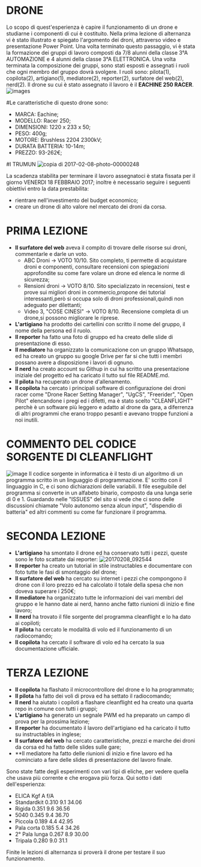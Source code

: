 # **DRONE**
Lo scopo di quest'esperienza è capire il funzionamento di un drone e  studiarne i componenti di cui è costituito. 
Nella prima lezione di alternanza vi è stato illustrato e spiegato l'argomento dei droni, attraverso video e presentazione Power Point. Una volta terminato questo passaggio, vi è stata la formazione dei gruppi di lavoro composti da 7/8 alunni della classe 
3°A AUTOMAZIONE e 4 alunni della classe 3°A ELETTRONICA. Una volta terminata la composizione dei gruppi, sono stati esposti e assegnati i ruoli che ogni membro del gruppo dovrà svolgere. I ruoli sono: pilota(1), copilota(2), artigiano(1), mediatore(2), reporter(2), surfatore del web(2), nerd(2). Il drone su cui è stato assegnato il lavoro è il **EACHINE 250 RACER**.
![images](https://cloud.githubusercontent.com/assets/25583168/22731767/0fc5b062-edec-11e6-943b-b78b5dae44e2.jpg)

#Le caratteristiche di questo drone sono:

- MARCA: Eachine;
- MODELLO: Racer 250;
- DIMENSIONI: 1220 x 233 x 50;
- PESO:  400g;
- MOTORE: Brushless 2204 2300kV;
- DURATA BATTERIA: 10-14m;
- PREZZO: 93-262€;                                         

#I    TRUMUN                                                                                                                         ![copia di 2017-02-08-photo-00000248](https://cloud.githubusercontent.com/assets/25583168/22821436/57f63d76-ef7b-11e6-9fb5-ac0fe0f48a26.jpg)
    

La scadenza stabilita per terminare il lavoro assegnatoci è stata fissata per il  giorno VENERDI 18 FEBBRAIO 2017; inoltre è necessario seguire i seguenti obiettivi entro la data prestabilita:
- rientrare nell'investimento del budget economico;
- creare un drone di alto valore nel mercato dei droni da corsa.

# **PRIMA LEZIONE**
- **Il surfatore del web** aveva il compito di trovare delle risorse sui droni, commentarle e darle un voto.
    - ABC Droni -> VOTO 10/10. Sito completo, ti permette di acquistare droni e componenti, consultare recensioni con spiegazioni                                      approfondite su come fare volare un drone ed elenca le norme di sicurezza;
    - Rensioni droni -> VOTO 8/10. Sito specializzato in recensioni, test e prove sui migliori droni in commercio,propone dei tutorial                                      interessanti,però si occupa solo di droni professionali,quindi non adeguato per dilettanti; 
    - Video 3, "COSE CINESI" -> VOTO 8/10. Recensione completa di un drone,si possono migliorare le riprese.
- **L'artigiano** ha prodotto dei cartellini con scritto il nome del gruppo, il nome della persona ed il ruolo.
- **Il reporter** ha fatto una foto di gruppo ed ha creato delle slide di presentazione di esso. 
- **Il mediatore** ha organizzato la comunicazione con un gruppo Whatsapp, ed ha creato un gruppo su google Drive per far si che tutti i   membri possano avere a disposizione i lavori di ognuno.
- **Il nerd** ha creato account su Githup in cui ha scritto una presentazione iniziale del progetto ed ha caricato il tutto sul file       README.md.
- **Il pilota** ha recuperato un drone d'allenamento.
- **Il copilota** ha cercato i principali software di configurazione dei droni racer come "Drone Racer Setting Manager", "UgCS",           "Freerider", "Open Pilot" elencandone i pregi ed i difetti, ma è stato scelto "CLEANFLIGHT" perchè è un software più leggero e adatto   al drone da gara, a diferrenza di altri programmi che erano troppo pesanti e avevano troppe funzioni a noi inutili.

# **COMMENTO DEL CODICE SORGENTE DI CLEANFLIGHT**
![image](https://cloud.githubusercontent.com/assets/25583168/22732747/acb553c0-edef-11e6-988a-0221db9574cc.png)
Il codice sorgente in informatica è il testo di un algoritmo di un programma scritto in un linguaggio di programmazione. E' scritto con il linguaggio in C, e ci sono dichiarazioni delle variabili. Il file eseguibile del programma si converte in un alfabeto binario, composto da una lunga serie di 0 e 1. Guardando nelle "ISSUES" del sito si vede che ci sono delle discussioni chiamate "Volo autonomo senza alcun input", "dispendio di batteria" ed altri commenti su come far funzionare il programma.

# **SECONDA LEZIONE**
- **L'artigiano** ha smontato il drone ed ha conservato tutti i pezzi, queste sono le foto scattate dai reporter:
![20170208_092544](https://cloud.githubusercontent.com/assets/25583168/22821758/cf4fa938-ef7c-11e6-8fed-1604badf7ab5.jpg)
- **Il reporter** ha creato un tutorial in stile instructables e documentare con foto tutte le fasi di smontaggio del drone;
- **Il surfatore del web** ha cercato su internet i pezzi che compongono il drone con il loro prezzo ed ha calcolato il totale della spesa che non doveva superare i 250€;
- **Il mediatore** ha organizzato tutte le informazioni dei vari membri del gruppo e le hanno date ai nerd, hanno anche fatto riunioni di inizio e fine lavoro;
- **Il nerd** ha trovato il file sorgente del programma cleanflight e lo ha dato ai copiloti;
- **Il pilota** ha cercato le modalità di volo ed il funzionamento di un radiocomando;
- **Il copilota** ha cercato il software di volo ed ha cercato la sua documentazione ufficiale.

# **TERZA LEZIONE**
- **Il copilota** ha flashato il microcontrollore del drone e lo ha programmato;
- **Il pilota** ha fatto dei voli di prova ed ha settato il radiocomando;
- **Il nerd** ha aiutato i copiloti a flashare cleanflight ed ha creato una quarta repo in comune con tutti i gruppi;
- **L'artigiano** ha generato un segnale PWM ed ha preparato un campo di prova per la prossima lezione;
- **Il reporter** ha documentato il lavoro dell'artigiano ed ha caricato il tutto su instructables in inglese;
- **Il surfatore del web** ha cercato caratteristiche, prezzi e marche dei droni da corsa ed ha fatto delle slides sulle gare;
- **Il mediatore ha fatto delle riunioni di inizio e fine lavoro ed ha cominciato a fare delle slides di presentazione del lavoro finale.


Sono state fatte degli esperimenti con vari tipi di eliche, per vedere quella che usava più corrente e che erogava più forza. Qui sotto i dati dell'esperienza:
- ELICA	        Kgf	        A	    f/A
- Standardkit	    0.310	    9.1	    34.06
- Rigida	        0.351   	9.6	    36.56
- 5040	        0.345	    9.4	    36.70
- Piccola 	    0.189	    4.4	    42.95
- Pala corta	    0.185	    5.4	    34.26
- 2° Pala lunga 	0.267	    8.9	    30.00
- Tripala	        0.280	    9.0	    31.1

Finite le lezioni di alternanza si proverà il drone per testare il suo funzionamento. 

